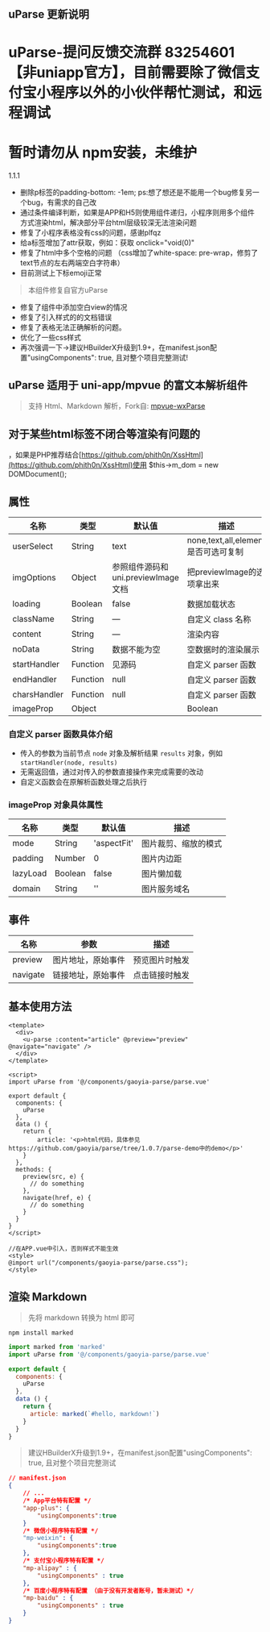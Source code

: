 ## uParse 更新说明

# uParse-提问反馈交流群 83254601【非uniapp官方】，目前需要除了微信支付宝小程序以外的小伙伴帮忙测试，和远程调试

# 暂时请勿从 npm安装，未维护

1.1.1

* 删除p标签的padding-bottom: -1em;   ps:想了想还是不能用一个bug修复另一个bug，有需求的自己改
* 通过条件编译判断，如果是APP和H5则使用组件递归，小程序则用多个组件方式渲染html，解决部分平台html层级较深无法渲染问题
* 修复了小程序表格没有css的问题，感谢plfqz
* 给a标签增加了attr获取，例如：获取 onclick="void(0)"
* 修复了html中多个空格的问题 （css增加了white-space: pre-wrap，修剪了text节点的左右两端空白字符串）
* 目前测试上下标emoji正常

> 本组件修复自官方uParse

* 修复了组件中添加空白view的情况
* 修复了引入样式的的文档错误
* 修复了表格无法正确解析的问题。
* 优化了一些css样式
* 再次强调一下->建议HBuilderX升级到1.9+，在manifest.json配置"usingComponents": true, 且对整个项目完整测试!

## uParse 适用于 uni-app/mpvue 的富文本解析组件

> 支持 Html、Markdown 解析，Fork自: [mpvue-wxParse](https://github.com/F-loat/mpvue-wxParse)

## 对于某些html标签不闭合等渲染有问题的
，如果是PHP推荐结合[https://github.com/phith0n/XssHtml](https://github.com/phith0n/XssHtml)使用
 $this->m_dom = new DOMDocument();
 
## 属性

| 名称             | 类型          | 默认值        | 描述               |
| -----------------|--------------- | ------------- | ----------------  |
| userSelect       | String         | text          | none,text,all,element是否可选可复制|
| imgOptions       | Object         | 参照组件源码和uni.previewImage文档| 把previewImage的选项拿出来|
| loading          | Boolean        | false         | 数据加载状态       |
| className        | String         | —             | 自定义 class 名称  |
| content          | String         | —             | 渲染内容           |
| noData           | String         | 数据不能为空   | 空数据时的渲染展示  |
| startHandler     | Function       | 见源码         | 自定义 parser 函数 |
| endHandler       | Function       | null          | 自定义 parser 函数 |
| charsHandler     | Function       | null          | 自定义 parser 函数 |
| imageProp        | Object||Boolean         | 见下文        | 图片相关参数，当属性为任意布尔值时取消图片点击事件|

### 自定义 parser 函数具体介绍

* 传入的参数为当前节点 `node` 对象及解析结果 `results` 对象，例如 `startHandler(node, results)`
* 无需返回值，通过对传入的参数直接操作来完成需要的改动
* 自定义函数会在原解析函数处理之后执行

### imageProp 对象具体属性

| 名称              | 类型           | 默认值        | 描述                |
| -----------------|--------------- | ------------- | ------------------ |
| mode             | String         | 'aspectFit'   | 图片裁剪、缩放的模式 |
| padding          | Number         | 0             | 图片内边距          |
| lazyLoad         | Boolean        | false         | 图片懒加载          |
| domain           | String         | ''            | 图片服务域名        |

## 事件

| 名称             | 参数              | 描述              |
| -----------------|----------------- | ----------------  |
| preview          | 图片地址，原始事件 | 预览图片时触发     |
| navigate         | 链接地址，原始事件 | 点击链接时触发     |

## 基本使用方法


``` vue
<template>
  <div>
    <u-parse :content="article" @preview="preview" @navigate="navigate" />
  </div>
</template>

<script>
import uParse from '@/components/gaoyia-parse/parse.vue'

export default {
  components: {
    uParse
  },
  data () {
    return {
        article: '<p>html代码，具体参见https://github.com/gaoyia/parse/tree/1.0.7/parse-demo中的demo</p>'
    }
  },
  methods: {
    preview(src, e) {
      // do something
    },
    navigate(href, e) {
      // do something
    }
  }
}
</script>

//在APP.vue中引入，否则样式不能生效
<style>
@import url("/components/gaoyia-parse/parse.css");
</style>
```


## 渲染 Markdown

> 先将 markdown 转换为 html 即可

```
npm install marked
```

``` js
import marked from 'marked'
import uParse from '@/components/gaoyia-parse/parse.vue'

export default {
  components: {
    uParse
  },
  data () {
    return {
      article: marked(`#hello, markdown!`)
    }
  }
}
```

> 建议HBuilderX升级到1.9+，在manifest.json配置"usingComponents": true, 且对整个项目完整测试

``` json
// manifest.json  
{  
    // ...  
    /* App平台特有配置 */  
    "app-plus": {
        "usingComponents":true  
    }  
    /* 微信小程序特有配置 */  
    "mp-weixin": {
        "usingComponents":true
    },
	/* 支付宝小程序特有配置 */  
	"mp-alipay" : {
	    "usingComponents" : true
	},
	/* 百度小程序特有配置 （由于没有开发者账号，暂未测试）*/
	"mp-baidu" : {
	    "usingComponents" : true
	}
}  
```